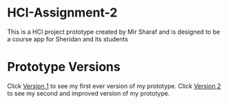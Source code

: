 # HCI-Assignment-2

This is a HCI project prototype created by Mir Sharaf and is designed to be a course app for Sheridan and its students

# Prototype Versions

Click [Version 1](https://www.figma.com/file/pJ6xMYoYC5UEc8oDKEPGnr/Course-App?t=ou0R13FNr7V2FfXJ-6) to see my first ever version of my prototype.
Click [Version 2](https://www.figma.com/file/VSly2R8pJhfr4i5MUK260i/Assignment-2?t=ou0R13FNr7V2FfXJ-6) to see my second and improved version of my prototype.
